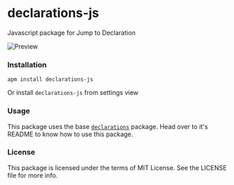 # declarations-js

Javascript package for Jump to Declaration

![Preview](https://cloud.githubusercontent.com/assets/4278113/17276513/b4bb8f40-56e0-11e6-8394-1edb164acbaa.gif)


### Installation

```
apm install declarations-js
```
Or install `declarations-js` from settings view

### Usage

This package uses the base [`declarations`](https://atom.io/packages/declarations) package. Head over to it's README to know how to use this package.

### License

This package is licensed under the terms of MIT License. See the LICENSE file for more info.
